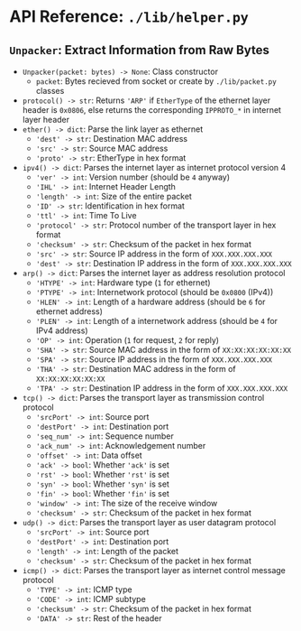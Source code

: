 # API Reference: `./lib/helper.py`
## `Unpacker`: Extract Information from Raw Bytes
- `Unpacker(packet: bytes) -> None`: Class constructor
  - `packet`: Bytes recieved from socket or create by `./lib/packet.py` classes
- `protocol() -> str`: Returns `'ARP'` if `EtherType` of the ethernet layer header is `0x0806`, else returns the corresponding `IPPROTO_*` in internet layer header
- `ether() -> dict`: Parse the link layer as ethernet
  - `'dest' -> str`: Destination MAC address
  - `'src' -> str`: Source MAC address
  - `'proto' -> str`: EtherType in hex format
- `ipv4() -> dict`: Parses the internet layer as internet protocol version 4
  - `'ver' -> int`: Version number (should be `4` anyway)
  - `'IHL' -> int`: Internet Header Length
  - `'length' -> int`: Size of the entire packet
  - `'ID' -> str`: Identification in hex format
  - `'ttl' -> int`: Time To Live
  - `'protocol' -> str`: Protocol number of the transport layer in hex format
  - `'checksum' -> str`: Checksum of the packet in hex format
  - `'src' -> str`: Source IP address in the form of `XXX.XXX.XXX.XXX`
  - `'dest' -> str`: Destination IP address in the form of `XXX.XXX.XXX.XXX`
- `arp() -> dict`: Parses the internet layer as address resolution protocol
  - `'HTYPE' -> int`: Hardware type (`1` for ethernet)
  - `'PTYPE' -> int`: Internetwork protocol (should be `0x0800` (IPv4))
  - `'HLEN' -> int`: Length of a hardware address (should be `6` for ethernet address)
  - `'PLEN' -> int`: Length of a internetwork address (should be `4` for IPv4 address)
  - `'OP' -> int`: Operation (`1` for request, `2` for reply)
  - `'SHA' -> str`: Source MAC address in the form of `XX:XX:XX:XX:XX:XX`
  - `'SPA' -> str`: Source IP address in the form of `XXX.XXX.XXX.XXX`
  - `'THA' -> str`: Destination MAC address in the form of `XX:XX:XX:XX:XX:XX`
  - `'TPA' -> str`: Destination IP address in the form of `XXX.XXX.XXX.XXX`
- `tcp() -> dict`: Parses the transport layer as transmission control protocol
  - `'srcPort' -> int`: Source port
  - `'destPort' -> int`: Destination port
  - `'seq_num' -> int`: Sequence number
  - `'ack_num' -> int`: Acknowledgement number
  - `'offset' -> int`: Data offset 
  - `'ack' -> bool`: Whether `'ack'` is set
  - `'rst' -> bool`: Whether `'rst'` is set
  - `'syn' -> bool`: Whether `'syn'` is set
  - `'fin' -> bool`: Whether `'fin'` is set
  - `'window' -> int`: The size of the receive window
  - `'checksum' -> str`: Checksum of the packet in hex format
- `udp() -> dict`: Parses the transport layer as user datagram protocol
  - `'srcPort' -> int`: Source port
  - `'destPort' -> int`: Destination port
  - `'length' -> int`: Length of the packet
  - `'checksum' -> str`: Checksum of the packet in hex format
- `icmp() -> dict`: Parses the transport layer as internet control message protocol
  - `'TYPE' -> int`: ICMP type
  - `'CODE' -> int`: ICMP subtype
  - `'checksum' -> str`: Checksum of the packet in hex format
  - `'DATA' -> str`: Rest of the header